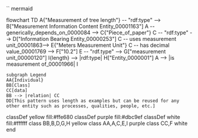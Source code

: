 `` mermaid

flowchart TD
    A{"Measurement of tree length"} -- "rdf:type" --> B["Measurement Information Content Entity_00001163"]
    A -- generically_depends_on_0000084 --> C{"Piece_of_paper"}
    C -- "rdf:type" --> D["Information Bearing Entity_00000253"]
    C -- uses measurement unit_00001863--> E{"Meters Measurement Unit"}
    C -- has decimal value_00001769 --> F["10.2"]
    E -- "rdf.type" --> G["measurement unit_00000120"]
    I{length} --> |rdf:type| H["Entity_0000001"]
    A --> |is measurement of_00001966| I

    subgraph Legend
    AA{Individual}
    BB[Class]
    CC[data]
    BB --> |relation| CC
    DD[This pattern uses length as examples but can be reused for any other entity such as processes, qualities, people, etc.] 

     
classDef yellow fill:#ffe680
classDef purple fill:#dbc9ef
classDef white fill:#ffffff
class BB,B,D,G,H yellow
class AA,A,C,E,I purple
class CC,F white
end

